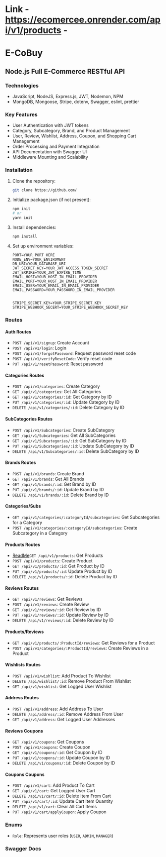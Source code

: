 # Link  - https://ecomercee.onrender.com/api/v1/products - 
# E-CoBuy

## Node.js Full E-Commerce RESTful API

### Technologies
- JavaScript, NodeJS, Express.js, JWT, Nodemon, NPM
- MongoDB, Mongoose, Stripe, dotenv, Swagger, eslint, prettier

### Key Features
- User Authentication with JWT tokens
- Category, Subcategory, Brand, and Product Management
- User, Review, Wishlist, Address, Coupon, and Shopping Cart Management
- Order Processing and Payment Integration
- API Documentation with Swagger UI
- Middleware Mounting and Scalability

### Installation
1. Clone the repository:
    ```bash
    git clone https://github.com/
    ```
2. Initialize package.json (if not present):
    ```bash
    npm init
    # or
    yarn init
    ```
3. Install dependencies:
    ```bash
    npm install
    ```
4. Set up environment variables:
    ```env
    PORT=YOUR_PORT_HERE
    NODE_ENV=YOUR_ENVIROMENT
    DB_URI=YOUR_DATABASE_URI
    JWT_SECRET_KEY=YOUR_JWT_ACCESS_TOKEN_SECRET
    JWT_EXPIRE=YOUR_JWT_EXPIRE_TIME
    EMAIL_HOST=YOUR_HOST_IN_EMAIL_PROVIDER
    EMAIL_PORT=YOUR_HOST_IN_EMAIL_PROVIDER
    EMAIL_USER=YOUR_EMAIL_IN_EMAIL_PROVIDER
    EMAIL_PASSWORD=YOUR_PASSWORD_IN_EMAIL_PROVIDER


    STRIPE_SECRET_KEY=YOUR_STRIPE_SECRET_KEY
    STRIPE_WEBHOOK_SECERT=YOUR_STRIPE_WEBHOOK_SECRET_KEY
    ``` 

### Routes

#### Auth Routes 
- `POST /api/v1/signup`: Create Account
- `POST /api/v1/login`: Login
- `POST /api/v1/forgotPassword`: Request password reset code
- `POST /api/v1/verifyResetCode`: Verify reset code
- `PUT /api/v1/resetPassword`: Reset password

#### Categories Routes 
- `POST /api/v1/categories`: Create Category
- `GET /api/v1/categories`: Get All Categories
- `GET /api/v1/categories/:id`: Get Category by ID
- `PUT /api/v1/categories/:id`: Update Category by ID
- `DELETE /api/v1/categories/:id`: Delete Category by ID

#### SubCategories Routes 
- `POST /api/v1/Subcategories`: Create SubCategory
- `GET /api/v1/Subcategories`: Get All SubCategories
- `GET /api/v1/Subcategories/:id`: Get SubCategory by ID
- `PUT /api/v1/Subcategories/:id`: Update SubCategory by ID
- `DELETE /api/v1/Subcategories/:id`: Delete SubCategory by ID

#### Brands Routes 
- `POST /api/v1/brands`: Create Brand
- `GET /api/v1/brands`: Get All Brands
- `GET /api/v1/brands/:id`: Get Brand by ID
- `PUT /api/v1/brands/:id`: Update Brand by ID
- `DELETE /api/v1/brands/:id`: Delete Brand by ID

#### Categories/Subs 
- `GET /api/v1/categories/:categoryId/subcategories`: Get Subcategories for a Category
- `POST /api/v1/categories/:categoryId/subcategories`: Create Subcategory in a Category

#### Products Routes 
- <a href="https://readme.com/" target="_blank">ReadMe</a>`GET /api/v1/products`</a>: Get Products
- `POST /api/v1/products`: Create Product
- `GET /api/v1/products/:id`: Get Product by ID
- `PUT /api/v1/products/:id`: Update Product by ID
- `DELETE /api/v1/products/:id`: Delete Product by ID

#### Reviews Routes 
- `GET /api/v1/reviews`: Get Reviews
- `POST /api/v1/reviews`: Create Review
- `GET /api/v1/reviews/:id`: Get Review by ID
- `PUT /api/v1/reviews/:id`: Update Review by ID
- `DELETE /api/v1/reviews/:id`: Delete Review by ID

#### Products/Reviews 
- `GET /api/v1/products/:ProductId/reviews`: Get Reviews for a Product
- `POST /api/v1/categories/:ProductId/reviews`: Create Reviews in a Product

#### Wishlists Routes 
- `POST /api/v1/wishlist`: Add Product To Wishlist
- `DELETE /api/wishlist/:id`: Remove Product From Wishlist
- `GET /api/v1/wishlist`: Get Logged User Wishlist 

#### Address Routes 
- `POST /api/v1/address`: Add Address To User
- `DELETE /api/address/:id`: Remove Address From User
- `GET /api/v1/address`: Get Logged User Addresses 

#### Reviews Coupons 
- `GET /api/v1/coupons`: Get Coupons
- `POST /api/v1/coupons`: Create Coupon
- `GET /api/v1/coupons/:id`: Get Coupon by ID
- `PUT /api/v1/coupons/:id`: Update Coupon by ID
- `DELETE /api/v1/coupons/:id`: Delete Coupon by ID

#### Coupons Coupons 
- `POST /api/v1/cart`: Add Product To Cart
- `GET /api/v1/cart`: Get Logged User Cart
- `DELETE /api/v1/cart/:id`: Delete Item From Cart
- `PUT /api/v1/cart/:id`: Update Cart Item Quantity
- `DELETE /api/v1/cart`: Clear All Cart Items
- `PUT /api/v1/cart/applyCoupon`: Apply Coupon

### Enums
- `Role`: Represents user roles (`USER`, `ADMIN`, `MANAGER`)

### Swagger Docs
